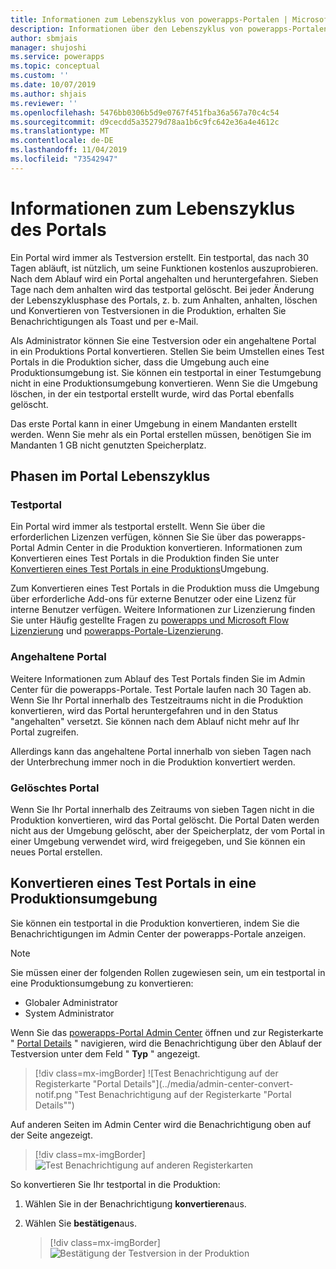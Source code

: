 ```yaml
---
title: Informationen zum Lebenszyklus von powerapps-Portalen | MicrosoftDocs
description: Informationen über den Lebenszyklus von powerapps-Portalen und deren Umstellung von Testversion in die Produktion.
author: sbmjais
manager: shujoshi
ms.service: powerapps
ms.topic: conceptual
ms.custom: ''
ms.date: 10/07/2019
ms.author: shjais
ms.reviewer: ''
ms.openlocfilehash: 5476bb0306b5d9e0767f451fba36a567a70c4c54
ms.sourcegitcommit: d9cecdd5a35279d78aa1b6c9fc642e36a4e4612c
ms.translationtype: MT
ms.contentlocale: de-DE
ms.lasthandoff: 11/04/2019
ms.locfileid: "73542947"
---
```

# <a name="about-portal-lifecycle"></a>Informationen zum Lebenszyklus des Portals

Ein Portal wird immer als Testversion erstellt. Ein testportal, das nach 30 Tagen abläuft, ist nützlich, um seine Funktionen kostenlos auszuprobieren. Nach dem Ablauf wird ein Portal angehalten und heruntergefahren. Sieben Tage nach dem anhalten wird das testportal gelöscht. Bei jeder Änderung der Lebenszyklusphase des Portals, z. b. zum Anhalten, anhalten, löschen und Konvertieren von Testversionen in die Produktion, erhalten Sie Benachrichtigungen als Toast und per e-Mail.

Als Administrator können Sie eine Testversion oder ein angehaltene Portal in ein Produktions Portal konvertieren. Stellen Sie beim Umstellen eines Test Portals in die Produktion sicher, dass die Umgebung auch eine Produktionsumgebung ist. Sie können ein testportal in einer Testumgebung nicht in eine Produktionsumgebung konvertieren. Wenn Sie die Umgebung löschen, in der ein testportal erstellt wurde, wird das Portal ebenfalls gelöscht.

Das erste Portal kann in einer Umgebung in einem Mandanten erstellt werden. Wenn Sie mehr als ein Portal erstellen müssen, benötigen Sie im Mandanten 1 GB nicht genutzten Speicherplatz.

## <a name="stages-in-portal-lifecycle"></a>Phasen im Portal Lebenszyklus

### <a name="trial-portal"></a>Testportal

Ein Portal wird immer als testportal erstellt. Wenn Sie über die erforderlichen Lizenzen verfügen, können Sie Sie über das powerapps-Portal Admin Center in die Produktion konvertieren. Informationen zum Konvertieren eines Test Portals in die Produktion finden Sie unter [Konvertieren eines Test Portals in eine Produktions](#convert-a-trial-portal-to-production)Umgebung.

Zum Konvertieren eines Test Portals in die Produktion muss die Umgebung über erforderliche Add-ons für externe Benutzer oder eine Lizenz für interne Benutzer verfügen. Weitere Informationen zur Lizenzierung finden Sie unter Häufig gestellte Fragen zu [powerapps und Microsoft Flow Lizenzierung](https://docs.microsoft.com/power-platform/admin/powerapps-flow-licensing-faq) und [powerapps-Portale-Lizenzierung](https://docs.microsoft.com/power-platform/admin/powerapps-flow-licensing-faq#can-you-share-more-details-regarding-the-new-powerapps-portals-licensing).

### <a name="suspended-portal"></a>Angehaltene Portal

Weitere Informationen zum Ablauf des Test Portals finden Sie im Admin Center für die powerapps-Portale. Test Portale laufen nach 30 Tagen ab. Wenn Sie Ihr Portal innerhalb des Testzeitraums nicht in die Produktion konvertieren, wird das Portal heruntergefahren und in den Status "angehalten" versetzt. Sie können nach dem Ablauf nicht mehr auf Ihr Portal zugreifen.

Allerdings kann das angehaltene Portal innerhalb von sieben Tagen nach der Unterbrechung immer noch in die Produktion konvertiert werden. 

### <a name="deleted-portal"></a>Gelöschtes Portal

Wenn Sie Ihr Portal innerhalb des Zeitraums von sieben Tagen nicht in die Produktion konvertieren, wird das Portal gelöscht. Die Portal Daten werden nicht aus der Umgebung gelöscht, aber der Speicherplatz, der vom Portal in einer Umgebung verwendet wird, wird freigegeben, und Sie können ein neues Portal erstellen.

## <a name="convert-a-trial-portal-to-production"></a>Konvertieren eines Test Portals in eine Produktionsumgebung

Sie können ein testportal in die Produktion konvertieren, indem Sie die Benachrichtigungen im Admin Center der powerapps-Portale anzeigen.

> [!NOTE]
> Sie müssen einer der folgenden Rollen zugewiesen sein, um ein testportal in eine Produktionsumgebung zu konvertieren:
> - Globaler Administrator
> - System Administrator

Wenn Sie das [powerapps-Portal Admin Center](admin-overview.md) öffnen und zur Registerkarte " [Portal Details](portal-details.md) " navigieren, wird die Benachrichtigung über den Ablauf der Testversion unter dem Feld " **Typ** " angezeigt.

> [!div class=mx-imgBorder]
> ![Test Benachrichtigung auf der Registerkarte "Portal Details"](../media/admin-center-convert-notif.png "Test Benachrichtigung auf der Registerkarte "Portal Details"")

Auf anderen Seiten im Admin Center wird die Benachrichtigung oben auf der Seite angezeigt.

> [!div class=mx-imgBorder]
> ![Test Benachrichtigung auf anderen Registerkarten](../media/admin-center-convert-notif-all.png "Test Benachrichtigung auf anderen Registerkarten")

So konvertieren Sie Ihr testportal in die Produktion:

1.  Wählen Sie in der Benachrichtigung **konvertieren**aus.

2.  Wählen Sie **bestätigen**aus.

    > [!div class=mx-imgBorder]
    > ![Bestätigung der Testversion in der Produktion](../media/trial-to-prod-confirm.png "Bestätigung der Testversion in der Produktion")
